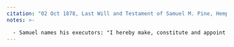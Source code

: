 ```yaml
---
citation: "02 Oct 1878, Last Will and Testament of Samuel M. Pine, Hempstead NY."
notes: >-

  - Samuel names his executors: "I hereby make, constitute and appoint my wife Frances Pine, my daughter Lois Almy Pine and my brother Charles M. Pine the executors of this my Last Will and Testament". This page also lists all of his children: "Nicholas L. Pine, Frances Gertrude Montgomery, Albert B. Pine, Mary Elizabeth Losee and Lois Almy Pine" giving each equal shares of his remaining estate.
---
```



